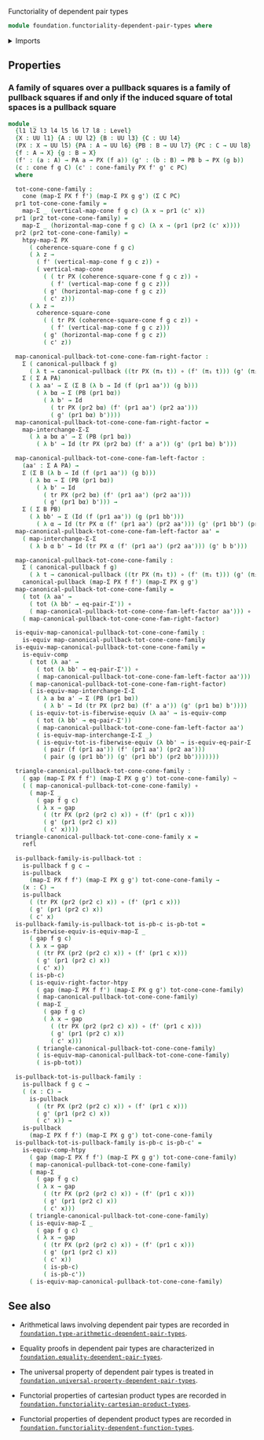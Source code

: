   Functoriality of dependent pair types

```agda
module foundation.functoriality-dependent-pair-types where
```

<details><summary>Imports</summary>
```agda
open import foundation-core.functoriality-dependent-pair-types public
open import foundation-core.cones-pullbacks
open import foundation-core.dependent-pair-types
open import foundation-core.equality-dependent-pair-types
open import foundation-core.equivalences
open import foundation-core.functions
open import foundation-core.homotopies
open import foundation-core.identity-types
open import foundation-core.pullbacks
open import foundation-core.type-arithmetic-dependent-pair-types
open import foundation-core.universe-levels
```
</details>

## Properties

### A family of squares over a pullback squares is a family of pullback squares if and only if the induced square of total spaces is a pullback square

```agda
module _
  {l1 l2 l3 l4 l5 l6 l7 l8 : Level}
  {X : UU l1} {A : UU l2} {B : UU l3} {C : UU l4}
  (PX : X → UU l5) {PA : A → UU l6} {PB : B → UU l7} {PC : C → UU l8}
  {f : A → X} {g : B → X}
  (f' : (a : A) → PA a → PX (f a)) (g' : (b : B) → PB b → PX (g b))
  (c : cone f g C) (c' : cone-family PX f' g' c PC)
  where

  tot-cone-cone-family :
    cone (map-Σ PX f f') (map-Σ PX g g') (Σ C PC)
  pr1 tot-cone-cone-family =
    map-Σ _ (vertical-map-cone f g c) (λ x → pr1 (c' x))
  pr1 (pr2 tot-cone-cone-family) =
    map-Σ _ (horizontal-map-cone f g c) (λ x → (pr1 (pr2 (c' x))))
  pr2 (pr2 tot-cone-cone-family) =
    htpy-map-Σ PX
      ( coherence-square-cone f g c)
      ( λ z →
        ( f' (vertical-map-cone f g c z)) ∘
        ( vertical-map-cone
          ( ( tr PX (coherence-square-cone f g c z)) ∘
            ( f' (vertical-map-cone f g c z)))
          ( g' (horizontal-map-cone f g c z))
          ( c' z)))
      ( λ z →
        coherence-square-cone
          ( ( tr PX (coherence-square-cone f g c z)) ∘
            ( f' (vertical-map-cone f g c z)))
          ( g' (horizontal-map-cone f g c z))
          ( c' z))

  map-canonical-pullback-tot-cone-cone-fam-right-factor :
    Σ ( canonical-pullback f g)
      ( λ t → canonical-pullback ((tr PX (π₃ t)) ∘ (f' (π₁ t))) (g' (π₂ t))) →
    Σ ( Σ A PA)
      ( λ aa' → Σ (Σ B (λ b → Id (f (pr1 aa')) (g b)))
        ( λ bα → Σ (PB (pr1 bα))
          ( λ b' → Id
            ( tr PX (pr2 bα) (f' (pr1 aa') (pr2 aa')))
            ( g' (pr1 bα) b'))))
  map-canonical-pullback-tot-cone-cone-fam-right-factor =
    map-interchange-Σ-Σ
      ( λ a bα a' → Σ (PB (pr1 bα))
        ( λ b' → Id (tr PX (pr2 bα) (f' a a')) (g' (pr1 bα) b')))

  map-canonical-pullback-tot-cone-cone-fam-left-factor :
    (aa' : Σ A PA) →
    Σ (Σ B (λ b → Id (f (pr1 aa')) (g b)))
      ( λ bα → Σ (PB (pr1 bα))
        ( λ b' → Id
          ( tr PX (pr2 bα) (f' (pr1 aa') (pr2 aa')))
          ( g' (pr1 bα) b'))) →
    Σ ( Σ B PB)
      ( λ bb' → Σ (Id (f (pr1 aa')) (g (pr1 bb')))
        ( λ α → Id (tr PX α (f' (pr1 aa') (pr2 aa'))) (g' (pr1 bb') (pr2 bb'))))
  map-canonical-pullback-tot-cone-cone-fam-left-factor aa' =
    ( map-interchange-Σ-Σ
      ( λ b α b' → Id (tr PX α (f' (pr1 aa') (pr2 aa'))) (g' b b')))

  map-canonical-pullback-tot-cone-cone-family :
    Σ ( canonical-pullback f g)
      ( λ t → canonical-pullback ((tr PX (π₃ t)) ∘ (f' (π₁ t))) (g' (π₂ t))) →
    canonical-pullback (map-Σ PX f f') (map-Σ PX g g')
  map-canonical-pullback-tot-cone-cone-family =
    ( tot (λ aa' →
      ( tot (λ bb' → eq-pair-Σ')) ∘
      ( map-canonical-pullback-tot-cone-cone-fam-left-factor aa'))) ∘
    ( map-canonical-pullback-tot-cone-cone-fam-right-factor)

  is-equiv-map-canonical-pullback-tot-cone-cone-family :
    is-equiv map-canonical-pullback-tot-cone-cone-family
  is-equiv-map-canonical-pullback-tot-cone-cone-family =
    is-equiv-comp
      ( tot (λ aa' →
        ( tot (λ bb' → eq-pair-Σ')) ∘
        ( map-canonical-pullback-tot-cone-cone-fam-left-factor aa')))
      ( map-canonical-pullback-tot-cone-cone-fam-right-factor)
      ( is-equiv-map-interchange-Σ-Σ
        ( λ a bα a' → Σ (PB (pr1 bα))
          ( λ b' → Id (tr PX (pr2 bα) (f' a a')) (g' (pr1 bα) b'))))
      ( is-equiv-tot-is-fiberwise-equiv (λ aa' → is-equiv-comp
        ( tot (λ bb' → eq-pair-Σ'))
        ( map-canonical-pullback-tot-cone-cone-fam-left-factor aa')
        ( is-equiv-map-interchange-Σ-Σ _)
        ( is-equiv-tot-is-fiberwise-equiv (λ bb' → is-equiv-eq-pair-Σ
          ( pair (f (pr1 aa')) (f' (pr1 aa') (pr2 aa')))
          ( pair (g (pr1 bb')) (g' (pr1 bb') (pr2 bb')))))))

  triangle-canonical-pullback-tot-cone-cone-family :
    ( gap (map-Σ PX f f') (map-Σ PX g g') tot-cone-cone-family) ~
    ( ( map-canonical-pullback-tot-cone-cone-family) ∘
      ( map-Σ _
        ( gap f g c)
        ( λ x → gap
          ( (tr PX (pr2 (pr2 c) x)) ∘ (f' (pr1 c x)))
          ( g' (pr1 (pr2 c) x))
          ( c' x))))
  triangle-canonical-pullback-tot-cone-cone-family x =
    refl

  is-pullback-family-is-pullback-tot :
    is-pullback f g c →
    is-pullback
      (map-Σ PX f f') (map-Σ PX g g') tot-cone-cone-family →
    (x : C) →
    is-pullback
      ( (tr PX (pr2 (pr2 c) x)) ∘ (f' (pr1 c x)))
      ( g' (pr1 (pr2 c) x))
      ( c' x)
  is-pullback-family-is-pullback-tot is-pb-c is-pb-tot =
    is-fiberwise-equiv-is-equiv-map-Σ _
      ( gap f g c)
      ( λ x → gap
        ( (tr PX (pr2 (pr2 c) x)) ∘ (f' (pr1 c x)))
        ( g' (pr1 (pr2 c) x))
        ( c' x))
      ( is-pb-c)
      ( is-equiv-right-factor-htpy
        ( gap (map-Σ PX f f') (map-Σ PX g g') tot-cone-cone-family)
        ( map-canonical-pullback-tot-cone-cone-family)
        ( map-Σ _
          ( gap f g c)
          ( λ x → gap
            ( (tr PX (pr2 (pr2 c) x)) ∘ (f' (pr1 c x)))
            ( g' (pr1 (pr2 c) x))
            ( c' x)))
        ( triangle-canonical-pullback-tot-cone-cone-family)
        ( is-equiv-map-canonical-pullback-tot-cone-cone-family)
        ( is-pb-tot))

  is-pullback-tot-is-pullback-family :
    is-pullback f g c →
    ( (x : C) →
      is-pullback
        ( (tr PX (pr2 (pr2 c) x)) ∘ (f' (pr1 c x)))
        ( g' (pr1 (pr2 c) x))
        ( c' x)) →
    is-pullback
      (map-Σ PX f f') (map-Σ PX g g') tot-cone-cone-family
  is-pullback-tot-is-pullback-family is-pb-c is-pb-c' =
    is-equiv-comp-htpy
      ( gap (map-Σ PX f f') (map-Σ PX g g') tot-cone-cone-family)
      ( map-canonical-pullback-tot-cone-cone-family)
      ( map-Σ _
        ( gap f g c)
        ( λ x → gap
          ( (tr PX (pr2 (pr2 c) x)) ∘ (f' (pr1 c x)))
          ( g' (pr1 (pr2 c) x))
          ( c' x)))
      ( triangle-canonical-pullback-tot-cone-cone-family)
      ( is-equiv-map-Σ _
        ( gap f g c)
        ( λ x → gap
          ( (tr PX (pr2 (pr2 c) x)) ∘ (f' (pr1 c x)))
          ( g' (pr1 (pr2 c) x))
          ( c' x))
          ( is-pb-c)
          ( is-pb-c'))
      ( is-equiv-map-canonical-pullback-tot-cone-cone-family)
```

## See also

- Arithmetical laws involving dependent pair types are recorded in
  [`foundation.type-arithmetic-dependent-pair-types`](foundation.type-arithmetic-dependent-pair-types.md).
- Equality proofs in dependent pair types are characterized in
  [`foundation.equality-dependent-pair-types`](foundation.equality-dependent-pair-types.md).
- The universal property of dependent pair types is treated in
  [`foundation.universal-property-dependent-pair-types`](foundation.universal-property-dependent-pair-types.md).

- Functorial properties of cartesian product types are recorded in
  [`foundation.functoriality-cartesian-product-types`](foundation.functoriality-cartesian-product-types.md).
- Functorial properties of dependent product types are recorded in
  [`foundation.functoriality-dependent-function-types`](foundation.functoriality-dependent-function-types.md).
